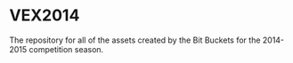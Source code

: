 VEX2014
=======

The repository for all of the assets created by the Bit Buckets for the 2014-2015 competition season.
